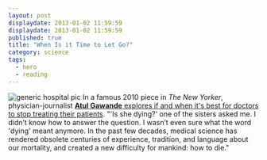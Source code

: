 ```yaml
---
layout: post
displaydate: 2013-01-02 11:59:59
displaydate: 2013-01-02 11:59:59
published: true
title: "When Is it Time to Let Go?"
category: science
tags: 
  - hero
  - reading
---
```


![generic hospital pic](http://farm5.staticflickr.com/4039/4295768760_4b5d49372e_o.jpg)
In a famous 2010 piece in _The New Yorker_, physician-journalist <a href="http://www.newyorker.com/reporting/2010/08/02/100802fa_fact_gawande?currentPage=all" target="_blank">**Atul Gawande** explores if and when it's best for doctors to stop treating their patients</a>. 
"'Is she dying?' one of the sisters asked me. I didn’t know how to answer the question. I wasn’t even sure what the word 'dying' meant anymore. In the past few decades, medical science has rendered obsolete centuries of experience, tradition, and language about our mortality, and created a new difficulty for mankind: how to die." 

